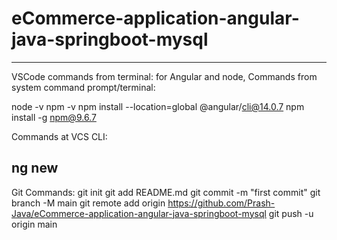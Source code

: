 # eCommerce-application-angular-java-springboot-mysql

--------------------------------------------------------------------------------------------------
VSCode commands from terminal: for Angular and node,
Commands from system command prompt/terminal:

node -v
npm -v
npm install --location=global @angular/cli@14.0.7
npm install -g npm@9.6.7

Commands at VCS CLI:

ng new <project-name>
----------------------------------------------------------------------------------------------------
  
Git Commands:
git init
git add README.md
git commit -m "first commit"
git branch -M main
git remote add origin https://github.com/Prash-Java/eCommerce-application-angular-java-springboot-mysql
git push -u origin main
